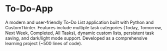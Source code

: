 # To-Do-App
A modern and user-friendly To-Do List application built with Python and CustomTkinter. Features include multiple task categories (Today, Tomorrow, Next Week, Completed, All Tasks), dynamic custom lists, persistent task saving, and dark/light mode support. Developed as a comprehensive learning project (~500 lines of code).
